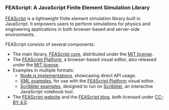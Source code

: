 ### FEAScript: A JavaScript Finite Element Simulation Library

<a href="https://feascript.com/" target="_blank">FEAScript</a> is a lightweight finite element simulation library built in JavaScript. It empowers users to perform simulations for physics and engineering applications in both browser-based and server-side environments.

FEAScript consists of several components:

- The main library, [FEAScript core](https://github.com/FEAScript/FEAScript), distributed under the [MIT license](https://github.com/FEAScript/FEAScript-core/blob/main/LICENSE).
- The [FEAScript Platform](https://github.com/FEAScript/FEAScript-platform), a browser-based visual editor, also released under the [MIT license](https://github.com/FEAScript/FEAScript-platform/blob/main/LICENSE).
- Examples in multiple formats:
  - [Node.js implementations](https://github.com/FEAScript/FEAScript-core/tree/main/examples), showcasing direct API usage.
  - [XML examples](https://github.com/FEAScript/FEAScript-platform/tree/main/examples), for use with the [FEAScript Platform](https://platform.feascript.com/) visual editor.
  - [Scribbler examples](https://github.com/nikoscham/FEAScript-Scribbler-examples), designed to run on [Scribbler](https://scribbler.live/), an interactive JavaScript notebook tool.
- The [FEAScript website](https://github.com/FEAScript/FEAScript-website) and the [FEAScript blog](https://github.com/FEAScript/FEAScript-blog), both licensed under [CC-BY 4.0](https://github.com/FEAScript/FEAScript-website/blob/main/LICENSE).
